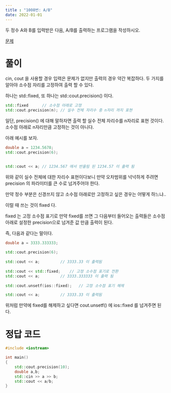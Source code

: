 ```yaml
---
title : "1008번: A/B"
date: 2022-01-01
---
```


두 정수 A와 B를 입력받은 다음, A/B를 출력하는 프로그램을 작성하시오.

[문제](https://www.acmicpc.net/problem/1008)

# 풀이

cin, cout 을 사용할 경우 입력은 문제가 없지만 출력의 경우 약간 복잡하다. 두 가지를 알아야 소수점 자리를 고정하여 출력 할 수 있다.

하나는 std::fixed, 또 하나는 std::cout.precision() 이다.

```cpp
std::fixed		// 소수점 아래로 고정
std::cout.precision(n);	// 실수 전체 자리수 중 n자리 까지 표현
```

일단, precision() 에 대해 말하자면 출력 할 실수 전체 자리수를 n자리로 표현 것이다. 소수점 아래로 n자리만큼 고정하는 것이 아니다.

아래 예시를 보자.

 
```cpp
double a = 1234.5678;
std::cout.precision(6);
 

std::cout << a;	// 1234.567 에서 반올림 된 1234.57 이 출력 됨
```
 
위와 같이 실수 전체에 대한 자리수 표현이다보니 만약 오차범위를 넉넉하게 주려면 precision 의 파라미터를 큰 수로 넘겨주어야 한다.


만약 정수 부분은 신경쓰지 않고 소수점 아래로만 고정하고 싶은 경우는 어떻게 하느냐..

이럴 때 쓰는 것이 fixed 다.

fixed 는 고정 소수점 표기로 만약 fixed를 쓰면 그 다음부터 들어오는 출력들은 소수점 아래로 설정한 precision으로 넘겨준 값 만큼 출력이 된다.

즉, 다음과 같다는 말이다.

```cpp
double a = 3333.333333;
 
std::cout.precision(6);
 
std::cout << a;			// 3333.33 이 출력됨
 
std::cout << std::fixed;	// 고정 소수점 표기로 전환
std::cout << a;			// 3333.333333 이 출력 됨
 
std::cout.unsetf(ios::fixed);	// 고정 소수점 표기 해제

std::cout << a;			// 3333.33 이 출력됨
```
 

위처럼 만약에 fixed를 해제하고 싶다면 cout.unsetf() 에 ios::fixed 를 넘겨주면 된다.

# 정답 코드
```cpp
#include <iostream>

int main()
{
    std::cout.precision(10);
    double a,b;
    std::cin >> a >> b;
    std::cout << a/b;
}
```